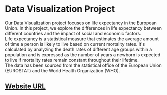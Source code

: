 # Data Visualization Project
Our Data Visualization project focuses on life expectancy in the European Union. In this project, we explore the differences in life expectancy between different countries and the impact of social and economic factors.<br /> Life expectancy is a statistical measure that estimates the average amount of time a person is likely to live based on current mortality rates. It's calculated by analyzing the death rates of different age groups within a population and is expressed as the number of years a newborn is expected to live if mortality rates remain constant throughout their lifetime.<br /> The data has been sourced from the statistical office of the European Union (EUROSTAT) and the World Health Organization (WHO).
## [Website URL](https://imperiale-x.github.io/dv_project/)
